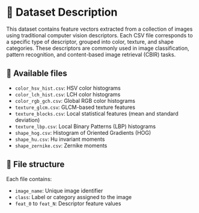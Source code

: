 # 📄 Dataset Description

This dataset contains feature vectors extracted from a collection of images using traditional computer vision descriptors. Each CSV file corresponds to a specific type of descriptor, grouped into color, texture, and shape categories. These descriptors are commonly used in image classification, pattern recognition, and content-based image retrieval (CBIR) tasks.

## 📁 Available files

- `color_hsv_hist.csv`: HSV color histograms  
- `color_lch_hist.csv`: LCH color histograms  
- `color_rgb_gch.csv`: Global RGB color histograms  
- `texture_glcm.csv`: GLCM-based texture features  
- `texture_blocks.csv`: Local statistical features (mean and standard deviation)  
- `texture_lbp.csv`: Local Binary Patterns (LBP) histograms  
- `shape_hog.csv`: Histogram of Oriented Gradients (HOG)  
- `shape_hu.csv`: Hu invariant moments  
- `shape_zernike.csv`: Zernike moments

## 📄 File structure

Each file contains:

- `image_name`: Unique image identifier  
- `class`: Label or category assigned to the image  
- `feat_0` to `feat_N`: Descriptor feature values

